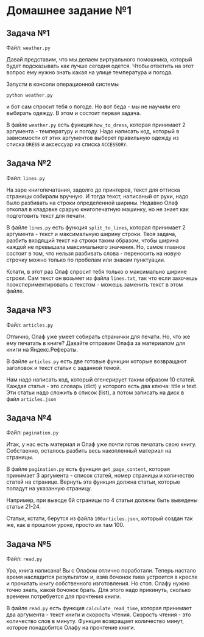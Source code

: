 Домашнее задание №1
===================

Задача №1
---------

Файл: `weather.py`

Давай представим, что мы делаем виртуального помошника, который будет 
подсказывать как лучше сегодня одется. Чтобы ответить на этот вопрос
ему нужно знать какая на улице температура и погода.

Запусти в консоли операционной системы


    python weather.py


и бот сам спросит тебя о погоде. Но вот беда - мы не научили его 
выбирать одежду. В этом и состоит первая задача.

В файле `weather.py` есть функция `how_to_dress`, которая принимает 
2 аргумента - температуру и погоду. Надо написать код, который в 
зависимости от этих аргументов выберет правильную одежду из списка `DRESS`
и аксессуар из списка `ACCESSORY`.


Задача №2
---------

Файл: `lines.py`

На заре книгопечатания, задолго до принтеров, текст для оттиска страницы
собирали вручную. И тогда текст, написаный от руки, надо было разбивать 
на строки определенной ширины. Недавно Олаф откопал в кладовке срарую 
книгопечатную машинку, но не знает как подготовить текст для печати.


В файле `lines.py` есть функция `split_to_lines`, которая принимает 2 
аргумента - текст и максимальную ширину строки. Твоя задача, разбить
входящий текст на строки таким образом, чтобы ширина каждой не превышала
максимального значения. Но, самое главное состоит в том, что нельзя 
разбивать слова - переносить на новую строчку можно только по пробелам
или знакам пунктуации.

Кстати, в этот раз Олаф спросит тебя только о максимально ширине строки.
Сам текст он возьмет из файла `lines.txt`, так что если захочешь 
поэкспериментировать с текстом - можешь заменить текст в этом файле.


Задача №3
---------

Файл: `articles.py`

Отлично, Олаф уже умеет собирать странички для печати. Но, что же ему
печатать в книге? Давайте отправим Олафа за материалом для книги на
Яндекс.Рефераты.

В файле `articles.py` есть две готовые функции которые возвращают
заголовок и текст статьи с заданной темой.

Нам надо написать код, который cгенерирует таким образом 10 статей.
Каждая статья - это словарь (dict) у которого есть два ключа: title и 
text. Эти статьи надо сложить в список (list), а потом записать на диск 
в файл `articles.json`


Задача №4
---------

Файл: `pagination.py`

Итак, у нас есть материал и Олаф уже почти готов печатать свою книгу.
Собственно, осталось разбить весь накопленный материал на страницы.

В файле `pagination.py` есть функция `get_page_content`, которая принимает
3 аргумента - список статей, номер страницы и количество статей на 
странице. Вернуть эта функция должна статьи, которые попадут на 
указанную страницу.

Например, при выводе 6й страницы по 4 статьи должны быть выведены 
статьи 21-24.

Статьи, кстати, берутся из файла `100articles.json`, который создан так же,
как в прошлом уроке, просто их там 100.


Задача №5
---------

Файл: `read.py`

Ура, книга написана! Вы с Олафом отлично поработали. Теперь настало 
время насладится результатом и, взяв бочонок пива устроится в кресле и
прочитать книгу собственного изготовления. Но стоп. Олафу нужно точно 
знать, какой бочонок брать. Для этого надо прикинуть, сколько времени
потребуется для прочтения книги.

В файле `read.py` есть функция `calculate_read_time`, которая принимает два
аргумента - текст книги и скорость чтения. Скорость чтения - это 
количество слов в минуту. Функция возвращает количество минут, которое 
понадобится Олафу на прочтение книги.
